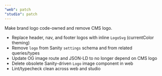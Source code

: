 ```yaml
---
"web": patch
"studio": patch
---
```


Make brand logo code-owned and remove CMS logo.

- Replace header, nav, and footer logos with inline `LogoSvg` (currentColor theming)
- Remove `logo` from Sanity `settings` schema and from related queries/types
- Update OG image route and JSON-LD to no longer depend on CMS logo
- Delete obsolete Sanity-driven `Logo` image component in web
- Lint/typecheck clean across web and studio
